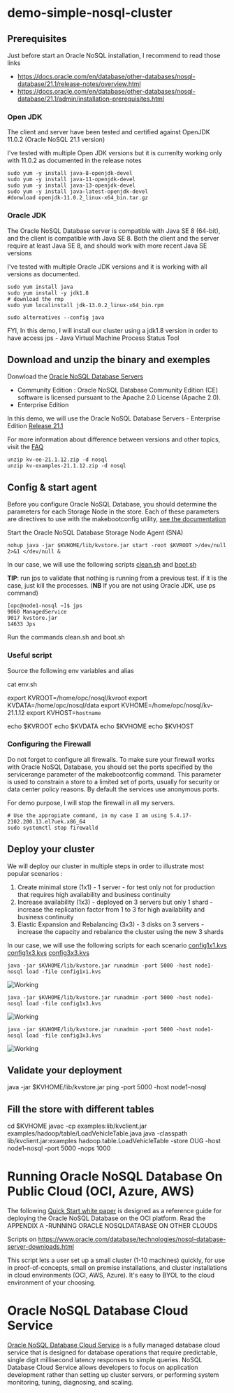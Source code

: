 # demo-simple-nosql-cluster

## Prerequisites 

Just before start an Oracle NoSQL installation, I recommend to read those links
- https://docs.oracle.com/en/database/other-databases/nosql-database/21.1/release-notes/overview.html
- https://docs.oracle.com/en/database/other-databases/nosql-database/21.1/admin/installation-prerequisites.html

### Open JDK

The client and server have been tested and certified against OpenJDK 11.0.2 (Oracle NoSQL 21.1 version)


I've tested with multiple Open JDK versions but it is currenlty working only with 11.0.2 as documented in the release notes
```
sudo yum -y install java-8-openjdk-devel
sudo yum -y install java-11-openjdk-devel
sudo yum -y install java-13-openjdk-devel
sudo yum -y install java-latest-openjdk-devel
#donwload openjdk-11.0.2_linux-x64_bin.tar.gz
```

### Oracle JDK

The Oracle NoSQL Database server is compatible with Java SE 8 (64-bit), and the client is compatible with Java SE 8. Both the client and the server require at least Java SE 8, and should work with more recent Java SE versions

I've tested with multiple Oracle JDK versions and it is working with all versions as documented.

```
sudo yum install java
sudo yum install -y jdk1.8
# download the rmp 
sudo yum localinstall jdk-13.0.2_linux-x64_bin.rpm
```
```
sudo alternatives --config java
```

FYI, In this demo, I will install our cluster using a jdk1.8 version in order to have access jps - Java Virtual Machine Process Status Tool

## Download and unzip the binary and exemples

Donwload the [Oracle NoSQL Database Servers](https://www.oracle.com/database/technologies/nosql-database-server-downloads.html)
- Community Edition : Oracle NoSQL Database Community Edition (CE) software is licensed pursuant to the Apache 2.0 License (Apache 2.0). 
- Enterprise Edition

In this demo, we will use the Oracle NoSQL Database Servers - Enterprise Edition [Release 21.1](https://docs.oracle.com/en/database/other-databases/nosql-database/21.1/release-notes/index.html)

For more information about difference between versions and other topics, visit the [FAQ](https://www.oracle.com/database/technologies/nosqldb-learnmore-nosqldb-faq.html)

```
unzip kv-ee-21.1.12.zip -d nosql
unzip kv-examples-21.1.12.zip -d nosql
````

## Config & start agent 

Before you configure Oracle NoSQL Database, you should determine the parameters for each Storage Node in the store. 
Each of these parameters are directives to use with the makebootconfig utility, [see the documentation](https://docs.oracle.com/en/database/other-databases/nosql-database/21.1/admin/installation-configuration-parameters.html#GUID-9E2B0453-A0CF-4F34-8A82-A6D801D6C929)

Start the Oracle NoSQL Database Storage Node Agent (SNA)
```
nohup java -jar $KVHOME/lib/kvstore.jar start -root $KVROOT >/dev/null 2>&1 </dev/null &
```


In our case, we will use the following scripts [clean.sh](./scripts/clean.sh) and [boot.sh](./scripts/boot.sh) 

**TIP**: run jps to validate that nothing is running from a previous test. if it is the case, just kill the processes. (**NB** If you are not using Oracle JDK, use ps command)
````
[opc@node1-nosql ~]$ jps
9060 ManagedService
9017 kvstore.jar
14633 Jps
````
Run the commands clean.sh and boot.sh

### Useful script

Source the following env variables and alias

cat env.sh

export KVROOT=/home/opc/nosql/kvroot
export KVDATA=/home/opc/nosql/data
export KVHOME=/home/opc/nosql/kv-21.1.12
export KVHOST=`hostname`

echo $KVROOT
echo $KVDATA
echo $KVHOME
echo $KVHOST


### Configuring the Firewall

Do not forget to configure all firewalls. To make sure your firewall works with Oracle NoSQL Database, you should set the ports specified by the servicerange parameter 
of the makebootconfig command. This parameter is used to constrain a store to a limited set of ports, usually for security or data center policy reasons. 
By default the services use anonymous ports. 

For demo purpose, I will stop the firewall in all my servers.

````
# Use the appropiate command, in my case I am using 5.4.17-2102.200.13.el7uek.x86_64 
sudo systemctl stop firewalld
````

## Deploy your cluster

We will deploy our cluster in multiple steps in order to illustrate most popular scenarios :
1) Create minimal store (1x1) - 1 server - for test only not for production that requires high availability and business continuity
2) Increase availability (1x3) - deployed on 3 servers but only 1 shard - increase the replication factor from 1 to 3 for high availability and business continuity
3) Elastic Expansion and Rebalancing (3x3) - 3 disks on 3 servers - increase the capacity and rebalance the cluster using the new 3 shards


In our case, we will use the following scripts for each scenario
[config1x1.kvs](./scripts/config1x1.kvs) 
[config1x3.kvs](./scripts/config1x3.kvs) 
[config3x3.kvs](./scripts/config3x3.kvs) 

```
java -jar $KVHOME/lib/kvstore.jar runadmin -port 5000 -host node1-nosql load -file config1x1.kvs
```
![Working](1x1.PNG)
```
java -jar $KVHOME/lib/kvstore.jar runadmin -port 5000 -host node1-nosql load -file config1x3.kvs
```
![Working](1x3.PNG)
```
java -jar $KVHOME/lib/kvstore.jar runadmin -port 5000 -host node1-nosql load -file config3x3.kvs
```
![Working](3x3.PNG)

## Validate your deployment

java -jar $KVHOME/lib/kvstore.jar ping  -port 5000 -host node1-nosql


## Fill the store with different tables

cd $KVHOME
javac -cp examples:lib/kvclient.jar examples/hadoop/table/LoadVehicleTable.java
java -classpath lib/kvclient.jar:examples   hadoop.table.LoadVehicleTable  -store OUG -host node1-nosql -port 5000 -nops 1000

# Running Oracle NoSQL Database On Public Cloud (OCI, Azure, AWS)

The following [Quick Start white paper](https://www.oracle.com/a/otn/docs/database/oracle-nosql-cluster-setup-oci.pdf) is designed as a reference guide for
deploying the Oracle NoSQL Database on the OCI platform. Read the APPENDIX A -RUNNING ORACLE NOSQLDATABASE ON OTHER CLOUDS

Scripts on https://www.oracle.com/database/technologies/nosql-database-server-downloads.html

This script lets a user set up a small cluster (1-10 machines) quickly, for use in proof-of-concepts, small on premise installations, and cluster installations 
in cloud environments (OCI, AWS, Azure). It's easy to BYOL to the cloud environment of your choosing.

# Oracle NoSQL Database Cloud Service
[Oracle NoSQL Database Cloud Service](https://www.oracle.com/database/nosql-cloud.html) is a fully managed database cloud service that is designed for database operations that require predictable, single digit millisecond latency responses to simple queries. NoSQL Database Cloud Service allows developers to focus on application development rather than setting up cluster servers, or performing system monitoring, tuning, diagnosing, and scaling. 


